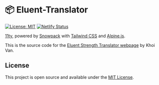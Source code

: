 # 📦 Eluent-Translator

[![License: MIT](https://img.shields.io/badge/License-MIT-blue.svg)](https://opensource.org/licenses/MIT)
[![Netlify Status](https://api.netlify.com/api/v1/badges/b8c8c851-a9c6-4c39-aba1-f6a1a38821dc/deploy-status)](https://app.netlify.com/sites/eluenttranslator/deploys)

[11ty](https://www.11ty.dev/), powered by [Snowpack](https://www.snowpack.dev/)
with [Tailwind CSS](https://tailwindcss.com) and
[Alpine.js](https://github.com/alpinejs/alpine/).

This is the source code for the [Eluent Strength Translator webpage](https://eluenttranslator.netlify.app/) by Khoi Van.

## License

This project is open source and available under the [MIT License](LICENSE).
